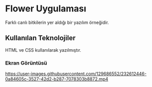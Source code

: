 <h1> Flower Uygulaması </h1>

Farklı canlı bitkilerin yer aldığı bir yazılım örneğidir.

<h2>Kullanılan Teknolojiler</h2>
 
 HTML ve CSS kullanılarak yazılmıştır.

 <h3> Ekran Görüntüsü </h3>
 
 https://user-images.githubusercontent.com/129686552/232612446-0a84605c-3527-42d2-b287-7078303b8872.mp4
